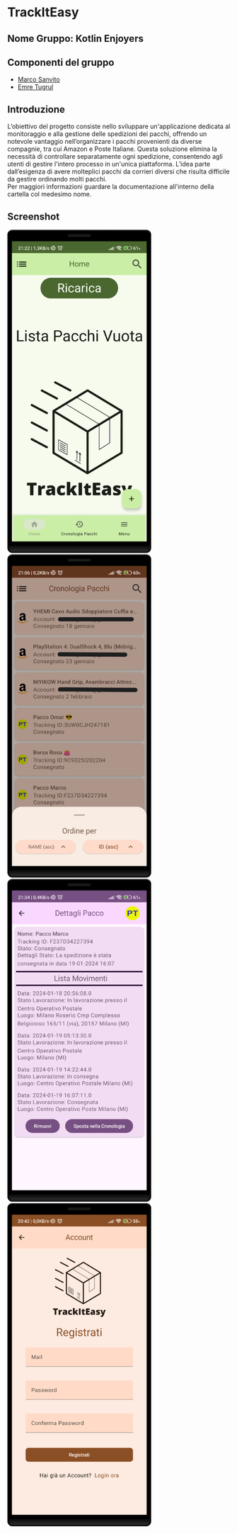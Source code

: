 # TrackItEasy
## Nome Gruppo: Kotlin Enjoyers
## Componenti del gruppo
* [Marco Sanvito](https://github.com/koalas11)
* [Emre Tugrul](https://github.com/Mrahh)
## Introduzione
L’obiettivo del progetto consiste nello sviluppare un'applicazione dedicata al monitoraggio e alla gestione delle spedizioni dei pacchi, offrendo un notevole vantaggio nell’organizzare i pacchi provenienti da diverse compagnie, tra cui Amazon e Poste Italiane. Questa soluzione elimina la necessità di controllare separatamente ogni spedizione, consentendo agli utenti di gestire l'intero processo in un'unica piattaforma. L’idea parte dall’esigenza di avere molteplici pacchi da corrieri diversi che risulta difficile da gestire ordinando molti pacchi. <br>
Per maggiori informazioni guardare la documentazione all'interno della cartella col medesimo nome.
## Screenshot
<img src="https://github.com/koalas11/TrackItEasy/blob/main/Screenshot/HomeScreen.png" width="325"><img src="https://github.com/koalas11/TrackItEasy/blob/main/Screenshot/HistoryScreenColorShowcase.png" width="325">
<img src="https://github.com/koalas11/TrackItEasy/blob/main/Screenshot/ParcelDetails.png" width="325"><img src="https://github.com/koalas11/TrackItEasy/blob/main/Screenshot/RegisterScreen.png" width="325">
